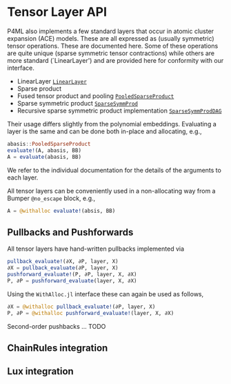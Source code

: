 
# Tensor Layer API

P4ML also implements a few standard layers that occur in atomic cluster expansion (ACE) models. These are all expressed as (usually symmetric) tensor operations. These are documented here. Some of these operations are quite unique (sparse symmetric tensor contractions) while others are more standard (`LinearLayer') and are provided here for conformity with our interface. 

* LinearLayer [`LinearLayer`](@ref)
* Sparse product
* Fused tensor product and pooling [`PooledSparseProduct`](@ref)
* Sparse symmetric product [`SparseSymmProd`](@ref)
* Recursive sparse symmetric product implementation [`SparseSymmProdDAG`](@ref)

Their usage differs slightly from the polynomial embeddings. Evaluating a layer is the same and can be done both in-place and allocating, e.g., 
```julia
abasis::PooledSparseProduct
evaluate!(A, abasis, BB)
A = evaluate(abasis, BB)
```
We refer to the individual documentation for the details of the arguments to each layer.

All tensor layers can be conveniently used in a non-allocating way from a Bumper `@no_escape` block, e.g., 
```julia 
A = @withalloc evaluate!(absis, BB)
```

## Pullbacks and Pushforwards

All tensor layers have hand-written pullbacks implemented via 
```julia 
pullback_evaluate!(∂X, ∂P, layer, X)
∂X = pullback_evaluate(∂P, layer, X)
pushforward_evaluate!(P, ∂P, layer, X, ∂X)
P, ∂P = pushforward_evaluate(layer, X, ∂X)
```
Using the `WithAlloc.jl` interface these can again be used as follows, 
```julia 
∂X = @withalloc pullback_evaluate!(∂P, layer, X)
P, ∂P = @withalloc pushforward_evaluate!(layer, X, ∂X)
```

Second-order pushbacks  ... TODO 
<!--
pb_pb_evaluate!(∂X, ∂P, layer, X)
pb_pb_evaluate!(∂X, ∂P, layer, X) 
-->

## ChainRules integration 


## Lux integration 
